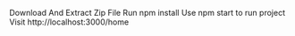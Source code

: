 Download And Extract Zip File
Run npm install
Use npm start to run project
Visit http://localhost:3000/home